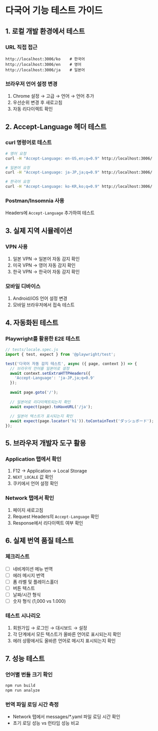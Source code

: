 # 다국어 기능 테스트 가이드

## 1. 로컬 개발 환경에서 테스트

### URL 직접 접근
```
http://localhost:3006/ko    # 한국어
http://localhost:3006/en    # 영어
http://localhost:3006/ja    # 일본어
```

### 브라우저 언어 설정 변경
1. Chrome 설정 → 고급 → 언어 → 언어 추가
2. 우선순위 변경 후 새로고침
3. 자동 리다이렉트 확인

## 2. Accept-Language 헤더 테스트

### curl 명령어로 테스트
```bash
# 영어 요청
curl -H "Accept-Language: en-US,en;q=0.9" http://localhost:3006/

# 일본어 요청  
curl -H "Accept-Language: ja-JP,ja;q=0.9" http://localhost:3006/

# 한국어 요청
curl -H "Accept-Language: ko-KR,ko;q=0.9" http://localhost:3006/
```

### Postman/Insomnia 사용
Headers에 `Accept-Language` 추가하여 테스트

## 3. 실제 지역 시뮬레이션

### VPN 사용
1. 일본 VPN → 일본어 자동 감지 확인
2. 미국 VPN → 영어 자동 감지 확인
3. 한국 VPN → 한국어 자동 감지 확인

### 모바일 디바이스
1. Android/iOS 언어 설정 변경
2. 모바일 브라우저에서 접속 테스트

## 4. 자동화된 테스트

### Playwright를 활용한 E2E 테스트
```javascript
// tests/locale.spec.js
import { test, expect } from '@playwright/test';

test('다국어 자동 감지 테스트', async ({ page, context }) => {
  // 브라우저 언어를 일본어로 설정
  await context.setExtraHTTPHeaders({
    'Accept-Language': 'ja-JP,ja;q=0.9'
  });
  
  await page.goto('/');
  
  // 일본어로 리다이렉트되는지 확인
  await expect(page).toHaveURL('/ja');
  
  // 일본어 텍스트가 표시되는지 확인
  await expect(page.locator('h1')).toContainText('ダッシュボード');
});
```

## 5. 브라우저 개발자 도구 활용

### Application 탭에서 확인
1. F12 → Application → Local Storage
2. `NEXT_LOCALE` 값 확인
3. 쿠키에서 언어 설정 확인

### Network 탭에서 확인
1. 페이지 새로고침
2. Request Headers의 `Accept-Language` 확인
3. Response에서 리다이렉트 여부 확인

## 6. 실제 번역 품질 테스트

### 체크리스트
- [ ] 네비게이션 메뉴 번역
- [ ] 에러 메시지 번역
- [ ] 폼 라벨 및 플레이스홀더
- [ ] 버튼 텍스트
- [ ] 날짜/시간 형식
- [ ] 숫자 형식 (1,000 vs 1.000)

### 테스트 시나리오
1. 회원가입 → 로그인 → 대시보드 → 설정
2. 각 단계에서 모든 텍스트가 올바른 언어로 표시되는지 확인
3. 에러 상황에서도 올바른 언어로 메시지 표시되는지 확인

## 7. 성능 테스트

### 언어별 번들 크기 확인
```bash
npm run build
npm run analyze
```

### 번역 파일 로딩 시간 측정
- Network 탭에서 messages/*.yaml 파일 로딩 시간 확인
- 초기 로딩 성능 vs 런타임 성능 비교